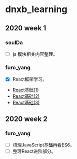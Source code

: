 # dnxb_learning

## 2020 week 1

### soulDa

- [ ] js 模块相关内容整理。

### furo_yang
- [x] React框架学习。
* [React基础(1)](https://github.com/Furoe/plan-A/tree/master/%E5%AD%A6%E4%B9%A0%E7%AC%94%E8%AE%B0/2020_1_7/react_learn(2).md)  
* [React基础(2)](https://github.com/Furoe/plan-A/blob/master/%E5%AD%A6%E4%B9%A0%E7%AC%94%E8%AE%B0/2020_1_8/react_learn(3).md)  
* [React基础(3)](https://github.com/Furoe/plan-A/blob/master/%E5%AD%A6%E4%B9%A0%E7%AC%94%E8%AE%B0/2020_1_9/react_learn(4).md)  

## 2020 week 2

### furo_yang
- [ ] 梳理JavaScript基础再看ES6。
- [ ] 整理React进阶部分。